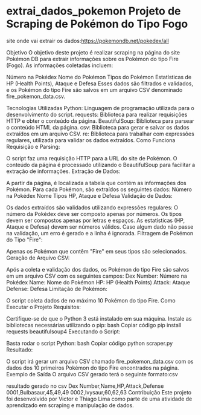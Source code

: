 # extrai_dados_pokemon               Projeto de Scraping de Pokémon do Tipo Fogo
site onde vai extrair os dados:https://pokemondb.net/pokedex/all

Objetivo
O objetivo deste projeto é realizar scraping na página do site Pokémon DB para extrair informações sobre os Pokémon do tipo Fire (Fogo). As informações coletadas incluem:

Número na Pokédex
Nome do Pokémon
Tipos do Pokémon
Estatísticas de HP (Health Points), Ataque e Defesa
Esses dados são filtrados e validados, e os Pokémon do tipo Fire são salvos em um arquivo CSV denominado fire_pokemon_data.csv.

Tecnologias Utilizadas
Python: Linguagem de programação utilizada para o desenvolvimento do script.
requests: Biblioteca para realizar requisições HTTP e obter o conteúdo da página.
BeautifulSoup: Biblioteca para parsear o conteúdo HTML da página.
csv: Biblioteca para gerar e salvar os dados extraídos em um arquivo CSV.
re: Biblioteca para trabalhar com expressões regulares, utilizada para validar os dados extraídos.
Como Funciona
Requisição e Parsing:

O script faz uma requisição HTTP para a URL do site de Pokémon.
O conteúdo da página é processado utilizando o BeautifulSoup para facilitar a extração de informações.
Extração de Dados:

A partir da página, é localizada a tabela que contém as informações dos Pokémon.
Para cada Pokémon, são extraídos os seguintes dados:
Número na Pokédex
Nome
Tipos
HP, Ataque e Defesa
Validação de Dados:

Os dados extraídos são validados utilizando expressões regulares:
O número da Pokédex deve ser composto apenas por números.
Os tipos devem ser compostos apenas por letras e espaços.
As estatísticas (HP, Ataque e Defesa) devem ser números válidos.
Caso algum dado não passe na validação, um erro é gerado e a linha é ignorada.
Filtragem de Pokémon do Tipo "Fire":

Apenas os Pokémon que contêm "Fire" em seus tipos são selecionados.
Geração de Arquivo CSV:

Após a coleta e validação dos dados, os Pokémon do tipo Fire são salvos em um arquivo CSV com os seguintes campos:
Dex Number: Número na Pokédex
Name: Nome do Pokémon
HP: HP (Health Points)
Attack: Ataque
Defense: Defesa
Limitação de Pokémon:

O script coleta dados de no máximo 10 Pokémon do tipo Fire.
Como Executar o Projeto
Requisitos:

Certifique-se de que o Python 3 está instalado em sua máquina.
Instale as bibliotecas necessárias utilizando o pip:
bash
Copiar código
pip install requests beautifulsoup4
Executando o Script:

Basta rodar o script Python:
bash
Copiar código
python scraper.py
Resultado:

O script irá gerar um arquivo CSV chamado fire_pokemon_data.csv com os dados dos 10 primeiros Pokémon do tipo Fire encontrados na página.
Exemplo de Saída
O arquivo CSV gerado terá o seguinte formato:csv

resultado gerado no csv
Dex Number,Name,HP,Attack,Defense
0001,Bulbasaur,45,49,49
0002,Ivysaur,60,62,63
Contribuição
Este projeto foi desenvolvido por Victor e Thiago Lima como parte de uma atividade de aprendizado em scraping e manipulação de dados.
